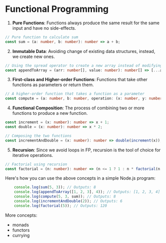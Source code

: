 # Functional Programming

1. **Pure Functions**: Functions always produce the same result for the same input and have no side-effects.

```typescript
// Pure function to calculate sum
const sum = (a: number, b: number): number => a + b;
```

2. **Immutable Data**: Avoiding change of existing data structures, instead, we create new ones.

```typescript
// Using the spread operator to create a new array instead of modifying the existing one
const appendToArray = (arr: number[], value: number): number[] => [...arr, value];
```

3. **First-class and Higher-order Functions**: Functions that take other functions as parameters or return them.

```typescript
// A higher-order function that takes a function as a parameter
const compute = (a: number, b: number, operation: (x: number, y: number) => number): number => operation(a, b);
```

4. **Functional Composition**: The process of combining two or more functions to produce a new function.

```typescript
const increment = (x: number): number => x + 1;
const double = (x: number): number => x * 2;

// Composing the two functions
const incrementAndDouble = (x: number): number => double(increment(x));
```

5. **Recursion**: Since we avoid loops in FP, recursion is the tool of choice for iterative operations.

```typescript
// Factorial using recursion
const factorial = (n: number): number => (n <= 1 ? 1 : n * factorial(n - 1));
```

Here's how you can use the above concepts in a simple Node.js program:

```typescript
    console.log(sum(5, 3)); // Outputs: 8
    console.log(appendToArray([1, 2, 3], 4)); // Outputs: [1, 2, 3, 4]
    console.log(compute(5, 3, sum)); // Outputs: 8
    console.log(incrementAndDouble(2)); // Outputs: 6
    console.log(factorial(5)); // Outputs: 120
```

More concepts:

- monads
- functors
- currying
